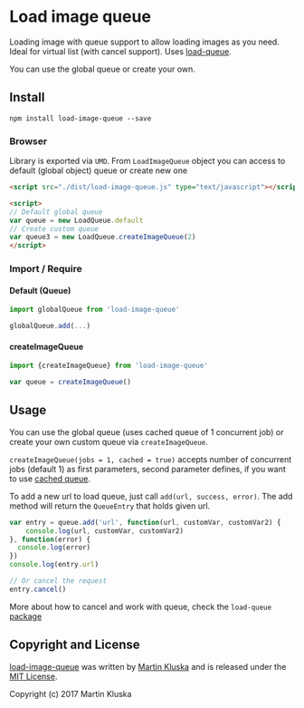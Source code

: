 # Load image queue 
Loading image with queue support to allow loading images as you need. Ideal for virtual list (with cancel support).
Uses [load-queue](https://github.com/pionl/load-queue).

You can use the global queue or create your own.

## Install

```
npm install load-image-queue --save
```

### Browser

Library is exported via `UMD`. From `LoadImageQueue` object you can access to default (global object) queue or create new one

```html
<script src="./dist/load-image-queue.js" type="text/javascript"></script>

<script>
// Default global queue
var queue = new LoadQueue.default
// Create custom queue
var queue3 = new LoadQueue.createImageQueue(2)
</script>
```

### Import / Require

#### Default (Queue)
```javascript
import globalQueue from 'load-image-queue'

globalQueue.add(...)
```
#### createImageQueue
```javascript
import {createImageQueue} from 'load-image-queue'

var queue = createImageQueue()
```

## Usage

You can use the global queue (uses cached queue of 1 concurrent job) or create your own custom queue via `createImageQueue`.

`createImageQueue(jobs = 1, cached = true)` accepts number of concurrent jobs (default 1) as first parameters, second parameter defines, if you want
to use [cached queue](https://github.com/pionl/load-queue#load-queue).

To add a new url to load queue, just call `add(url, success, error)`. The add method will return the `QueueEntry` that holds
given url.

```javascript
var entry = queue.add('url', function(url, customVar, customVar2) {
    console.log(url, customVar, customVar2)
}, function(error) {
  console.log(error)
})
console.log(entry.url)

// Or cancel the request
entry.cancel()
```

More about how to cancel and work with queue, check the `load-queue` [package](https://github.com/pionl/load-queue#load-queue)

## Copyright and License

[load-image-queue](https://github.com/pionl/load-image-queue)
was written by [Martin Kluska](http://kluska.cz) and is released under the 
[MIT License](LICENSE.md).

Copyright (c) 2017 Martin Kluska